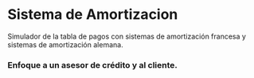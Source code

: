 # Sistema de Amortizacion
Simulador de la tabla de pagos con sistemas de amortización francesa y sistemas de amortización alemana.
### Enfoque a un asesor de crédito y al cliente.
